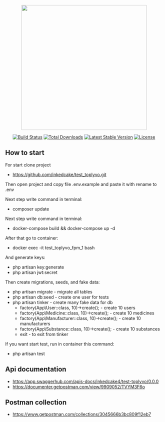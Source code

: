 <p align="center"><a href="https://laravel.com" target="_blank"><img src="https://raw.githubusercontent.com/laravel/art/master/logo-lockup/5%20SVG/2%20CMYK/1%20Full%20Color/laravel-logolockup-cmyk-red.svg" width="400"></a></p>

<p align="center">
<a href="https://travis-ci.org/laravel/framework"><img src="https://travis-ci.org/laravel/framework.svg" alt="Build Status"></a>
<a href="https://packagist.org/packages/laravel/framework"><img src="https://poser.pugx.org/laravel/framework/d/total.svg" alt="Total Downloads"></a>
<a href="https://packagist.org/packages/laravel/framework"><img src="https://poser.pugx.org/laravel/framework/v/stable.svg" alt="Latest Stable Version"></a>
<a href="https://packagist.org/packages/laravel/framework"><img src="https://poser.pugx.org/laravel/framework/license.svg" alt="License"></a>
</p>

## How to start

For start clone project
- https://github.com/inkedcake/test_toplyvo.git

Then open project and copy file .env.example and paste it with rename to .env

Next step write command in terminal:
 - composer update

Next step write command in terminal:
 - docker-compose build && docker-compose up -d
 
After that go to container:
- docker exec -it test_toplyvo_fpm_1 bash

And generate keys:
 - php artisan key:generate
 - php artisan jwt:secret

Then create migrations, seeds, and fake data:

 - php artisan migrate - migrate all tables
 - php artisan db:seed - create one user for tests
 - php artisan tinker - create many fake data for db
    - factory(App\User::class, 10)->create(); - create 10 users
    - factory(App\Medicine::class, 10)->create();  - create 10 medicines
    - factory(App\Manufacturer::class, 10)->create();  - create 10 manufacturers
    - factory(App\Substance::class, 10)->create();  - create 10 substances
    - exit - to exit from tinker
  
  If you want start test, run in container this command:
   - php artisan test

## Api documentation
 - https://app.swaggerhub.com/apis-docs/inkedcake4/test-toplyvo/0.0.0
 - https://documenter.getpostman.com/view/9909052/TVYM3F6o
## Postman collection
 - https://www.getpostman.com/collections/3045666b3bc809f12eb7